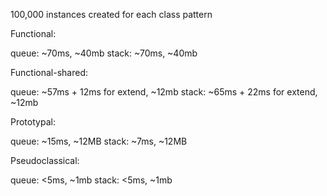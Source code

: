 100,000 instances created for each class pattern

Functional:

queue: ~70ms, ~40mb
stack: ~70ms, ~40mb

Functional-shared:

queue: ~57ms + 12ms for extend, ~12mb
stack: ~65ms + 22ms for extend, ~12mb

Prototypal:

queue: ~15ms, ~12MB 
stack: ~7ms, ~12MB

Pseudoclassical:

queue: <5ms, ~1mb 
stack: <5ms, ~1mb
